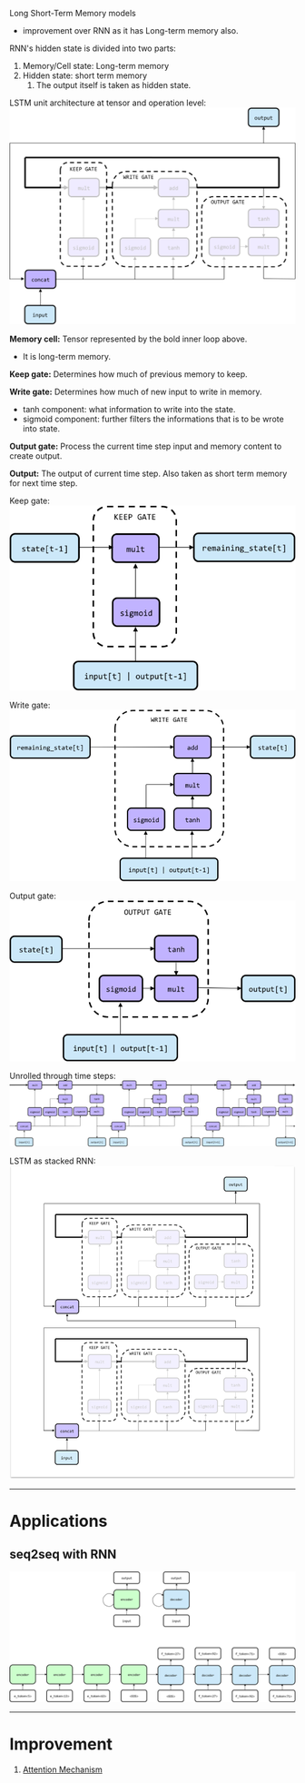 Long Short-Term Memory models
- improvement over RNN as it has Long-term memory also.

RNN's hidden state is divided into two parts:
1. Memory/Cell state: Long-term memory
2. Hidden state: short term memory
	1. The output itself is taken as hidden state.

LSTM unit architecture at tensor and operation level:  
![LSTM architecture](../Images/DL/LSTM_arch_tensor_and_ops.png)

**Memory cell:** Tensor represented by the bold inner loop above.  
- It is long-term memory.

**Keep gate:** Determines how much of previous memory to keep.  

**Write gate:** Determines how much of new input to write in memory.  
- tanh component: what information to write into the state.
- sigmoid component: further filters the informations that is to be wrote into state.

**Output gate:** Process the current time step input and memory content to create output.  

**Output:** The output of current time step. Also taken as short term memory for next time step.  

Keep gate:
![Keep gate](../Images/DL/LSTM_keep_gate.png)

Write gate:
![Write gate](../Images/DL/LSTM_write_gate.png)

Output gate:
![](../Images/DL/LSTM_output_gate.png)



Unrolled through time steps:
![](../Images/DL/LSTM_unrolled.png)

LSTM as stacked RNN:
![](../Images/DL/LSTM_stacked_RNN.png)

----
# Applications

## seq2seq with RNN
![](../Images/DL/RNN_seq2seq.png)


----
# Improvement
1. [Attention Mechanism](./Attention.md)
